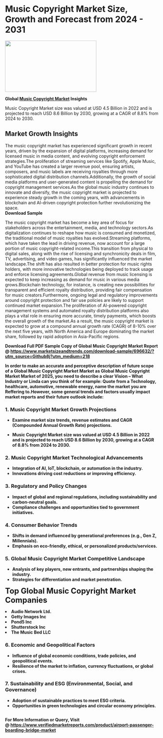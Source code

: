 <H1>Music Copyright Market Size, Growth and Forecast from 2024 - 2031</H1><img class="aligncenter size-medium wp-image-584254" src="https://thirdeyenews.in/wp-content/uploads/2024/09/Global-Market-Research-300x168.jpeg" alt="" width="300" height="168" /><p><strong>Global&nbsp;<a href="https://www.marketsizeandtrends.com/download-sample/696632/?utm_source=Github8j?utm_medium=218">Music Copyright Market</a> Insights</strong></p><p>Music Copyright Market size was valued at USD 4.5 Billion in 2022 and is projected to reach USD 8.6 Billion by 2030, growing at a CAGR of 8.8% from 2024 to 2030.</p><p><h2>Market Growth Insights</h2> <p>The music copyright market has experienced significant growth in recent years, driven by the expansion of digital platforms, increasing demand for licensed music in media content, and evolving copyright enforcement strategies.The proliferation of streaming services like Spotify, Apple Music, and YouTube has created a larger revenue pool, ensuring artists, composers, and music labels are receiving royalties through more sophisticated digital distribution channels.Additionally, the growth of social media platforms and user-generated content is propelling the demand for copyright management services.As the global music industry continues to innovate and diversify, the music copyright market is projected to experience steady growth in the coming years, with advancements in blockchain and AI-driven copyright protection further revolutionizing the space.<br><strong>Download Sample</strong></p> <p>The music copyright market has become a key area of focus for stakeholders across the entertainment, media, and technology sectors.As digitalization continues to reshape how music is consumed and monetized, the traditional model of music royalties has evolved.Streaming platforms, which have taken the lead in driving revenue, now account for a large portion of music copyright-related income.This transition from physical to digital sales, along with the rise of licensing and synchronicity deals in film, TV, advertising, and video games, has significantly influenced the market landscape.The shift has also resulted in better protection for music rights holders, with more innovative technologies being deployed to track usage and enforce licensing agreements.Global revenue from music licensing is expected to keep increasing as demand for music in various media grows.Blockchain technology, for instance, is creating new possibilities for transparent and efficient royalty distribution, providing fair compensation for music creators.Furthermore, ongoing legal and regulatory improvements around copyright protection and fair use policies are likely to support continued market expansion.The proliferation of AI-powered copyright management systems and automated royalty distribution platforms also plays a vital role in ensuring more accurate, timely payments, which boosts the overall growth of the market.As a result, the music copyright market is expected to grow at a compound annual growth rate (CAGR) of 8-10% over the next five years, with North America and Europe dominating the market share, followed by rapid adoption in Asia-Pacific regions.<br><strong></p><p><span class=""><strong>Download Full PDF Sample Copy of Global Music Copyright Market Report</strong> @ <a href="https://www.marketsizeandtrends.com/download-sample/696632/?utm_source=Github8j?utm_medium=218" target="_blank">https://www.marketsizeandtrends.com/download-sample/696632/?utm_source=Github8j?utm_medium=218</a></span></p><p>In order to make an accurate and perceptive description of future scope of a Global&nbsp;Music Copyright Market Market as Global&nbsp;Music Copyright Market Market of 2025, you need to describe a clear Vision &ndash; What Industry or Linda can you think of for example: Quote from a Technology, healthcare, automotive, renewable energy, name the market you are Reffering to.However, some general trends and factors usually impact market reports and their future outlook include:</p><h3>1.&nbsp;<strong>Music Copyright Market Growth Projections</strong></h3><ul><li>Examine market size trends, revenue estimates and CAGR (Compounded Annual Growth Rate) projections.</li><li><p>Music Copyright Market size was valued at USD 4.5 Billion in 2022 and is projected to reach USD 8.6 Billion by 2030, growing at a CAGR of 8.8% from 2024 to 2030.</p></li></ul><h3>2.&nbsp;<strong>Music Copyright Market Technological Advancements</strong></h3><ul><li>Integration of AI, IoT, blockchain, or automation in the industry.</li><li>Innovations driving cost reductions or improving efficiency.</li></ul><h3>3.&nbsp;<strong>Regulatory and Policy Changes</strong></h3><ul><li>Impact of global and regional regulations, including sustainability and carbon-neutral goals.</li><li>Compliance challenges and opportunities tied to government initiatives.</li></ul><h3>4.&nbsp;<strong>Consumer Behavior Trends</strong></h3><ul><li>Shifts in demand influenced by generational preferences (e.g., Gen Z, Millennials).</li><li>Emphasis on eco-friendly, ethical, or personalized products/services.</li></ul><h3>5.&nbsp;<strong>Global Music Copyright Market Competitive Landscape</strong></h3><ul><li>Analysis of key players, new entrants, and partnerships shaping the industry.</li><li>Strategies for differentiation and market penetration.</li></ul><p data-pm-slice="1 1 []"><span style="color: inherit; font-family: inherit; font-size: 25px;">Top Global Music Copyright Market Companies</span></p><div class="" data-test-id=""><p><li>Audio Network Ltd.</li><li> Getty Images Inc</li><li> Pond5 Inc</li><li> Shutterstock Inc</li><li> The Music Bed LLC</li></p></div><h3>6.&nbsp;<strong>Economic and Geopolitical Factors</strong></h3><ul><li>Influence of global economic conditions, trade policies, and geopolitical events.</li><li>Resilience of the market to inflation, currency fluctuations, or global crises.</li></ul><h3>7.&nbsp;<strong>Sustainability and ESG (Environmental, Social, and Governance)</strong></h3><ul><li>Adoption of sustainable practices to meet ESG criteria.</li><li>Opportunities in green technologies and circular economy principles.</li></ul><h2><strong style="font-size: 14px;">For More Information or Query, Visit @&nbsp;</strong><a style="background-color: #ffffff; font-size: 14px;" href="https://www.marketsizeandtrends.com/report/music-copyright-market/" target="_blank">https://www.verifiedmarketreports.com/product/airport-passenger-boarding-bridge-market</a></h2>